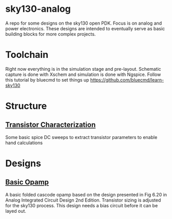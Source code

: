 # sky130-analog
A repo for some designs on the sky130 open PDK. Focus is on analog and power electronics. These designs are intended to eventually serve as basic building blocks for more complex projects. 

# Toolchain 
Right now everything is in the simulation stage and pre-layout. Schematic capture is done with Xschem and simulation is done with Ngspice. Follow this tutorial by bluecmd to set things up https://github.com/bluecmd/learn-sky130

# Structure 
## [Transistor Characterization](device)
Some basic spice DC sweeps to extract transistor parameters to enable hand calculations


# Designs 
## [Basic Opamp](designs/basic_opa)
  A basic folded cascode opamp based on the design presented in Fig 6.20 in Analog Integrated Circuit Design 2nd Edition. Transistor sizing is adjusted for the sky130 process. This design needs a bias circuit before it can be layed out. 



